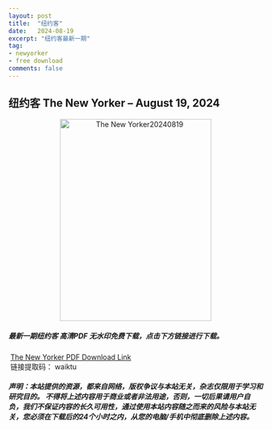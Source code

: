 ```yaml
---
layout: post
title:  "纽约客"
date:   2024-08-19
excerpt: "纽约客最新一期"
tag:
- newyorker 
- free download
comments: false
---
```


## 纽约客 The New Yorker – August 19, 2024

<div align="center">
<img src="https://i.postimg.cc/4yWmmPX9/The-New-Yorker-August-19-2024-00.png" alt="The New Yorker20240819" border="0" width = 300 height = 400 /> 
</div>


 <h5>最新一期纽约客 高清PDF 无水印免费下载，点击下方链接进行下载。 </h5>
 
  <a href="https://wwfh.lanzout.com/ix6Ef27xw5ch">The New Yorker PDF Download Link</a>  
  <br/>
  链接提取码： waiktu
 
##### 声明：本站提供的资源，都来自网络，版权争议与本站无关，杂志仅限用于学习和研究目的。 不得将上述内容用于商业或者非法用途，否则，一切后果请用户自负，我们不保证内容的长久可用性，通过使用本站内容随之而来的风险与本站无关，您必须在下载后的24个小时之内，从您的电脑/手机中彻底删除上述内容。
